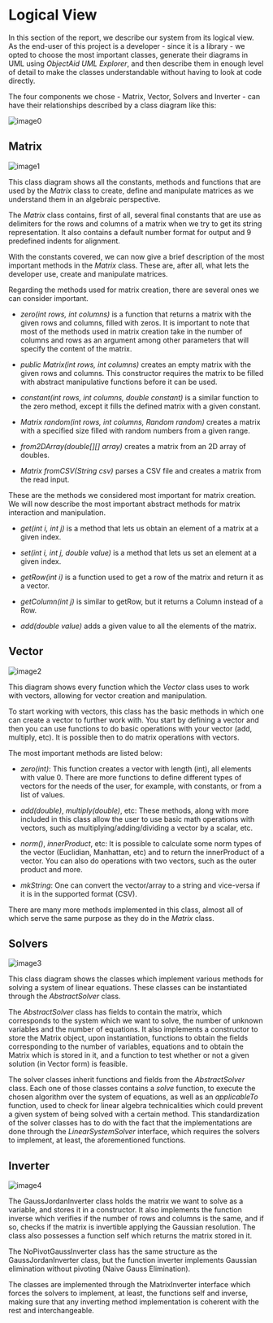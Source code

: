 # Logical View

In this section of the report, we describe our system from its logical view. As the end-user of this project is a developer - since it is a library - we opted to choose the most important classes, generate their diagrams in UML using *ObjectAid UML Explorer*, and then describe them in enough level of detail to make the classes understandable without having to look at code directly.

The four components we chose - Matrix, Vector, Solvers and Inverter - can have their relationships described by a class diagram like this:

![image0](uml/class_diagrams/LogicalViewIntro.png)

## Matrix

![image1](uml/class_diagrams/matrix.png)

This class diagram shows all the constants, methods and functions that are used by the *Matrix* class to create, define and manipulate matrices as we understand them in an algebraic perspective.

The *Matrix* class contains, first of all, several final constants that are use as delimiters for the rows and columns of a matrix when we try to get its string representation. It also contains a default number format for output and 9 predefined indents for alignment.

With the constants covered, we can now give a brief description of the most important methods in the *Matrix* class. These are, after all, what lets the developer use, create and manipulate matrices.

Regarding the methods used for matrix creation, there are several ones we can consider important.

* *zero(int rows, int columns)* is a function that returns a matrix with the given rows and columns, filled with zeros. It is important to note that most of the methods used in matrix creation take in the number of columns and rows as an argument among other parameters that will specify the content of the matrix.

* *public Matrix(int rows, int columns)* creates an empty matrix with the given rows and columns. This constructor requires the matrix to be filled with abstract manipulative functions before it can be used.

* *constant(int rows, int columns, double constant)* is a similar function to the zero method, except it fills the defined matrix with a given constant.

* *Matrix random(int rows, int columns, Random random)* creates a matrix with a specified size filled with random numbers from a given range.

* *from2DArray(double[][] array)* creates a matrix from an 2D array of doubles.

* *Matrix fromCSV(String csv)* parses a CSV file and creates a matrix from the read input.

These are the methods we considered most important for matrix creation. We will now describe the most important abstract methods for matrix interaction and manipulation.

* *get(int i, int j)* is a method that lets us obtain an element of a matrix at a given index.

* *set(int i, int j, double value)* is a method that lets us set an element at a given index.

* *getRow(int i)* is a function used to get a row of the matrix and return it as a vector.

* *getColumn(int j)* is similar to getRow, but it returns a Column instead of a Row.

* *add(double value)* adds a given value to all the elements of the matrix.

## Vector

![image2](uml/class_diagrams/vector.png)

This diagram shows every function which the *Vector* class uses to work with vectors, allowing for vector creation and manipulation.

To start working with vectors, this class has the basic methods in which one can create a vector to further work with. You start by defining a vector and then you can use functions to do basic operations with your vector (add, multiply, etc). It is possible then to do matrix operations with vectors.

The most important methods are listed below:

* *zero(int)*: This function creates a vector with length (int), all elements with value 0. There are more functions to define different types of vectors for the needs of the user, for example, with constants, or from a list of values.

* *add(double)*, *multiply(double)*, etc:  These methods, along with more included in this class allow the user to use basic math
operations with vectors, such as multiplying/adding/dividing a vector by a scalar, etc.

* *norm()*, *innerProduct*, etc: It is possible to calculate some norm types of the vector (Euclidian, Manhattan, etc) and to return the innerProduct of a vector. You can also do operations with two vectors, such as the outer product and more.

* *mkString*: One can convert the vector/array to a string and vice-versa if it is in the supported format (CSV).

There are many more methods implemented in this class, almost all of which serve the same purpose as they do in the *Matrix* class.

## Solvers

![image3](uml/class_diagrams/solvers.png)

This class diagram shows the classes which implement various methods for solving a system of linear equations. These classes can be instantiated through the *AbstractSolver* class. 

The *AbstractSolver* class has fields to contain the matrix, which corresponds to the system which we want to solve, the number of unknown variables and the number of equations. It also implements a constructor to store the Matrix object, upon instantiation, functions to obtain the fields corresponding to the number of variables, equations and to obtain the Matrix which is stored in it, and a function to test whether or not a given solution (in Vector form) is feasible. 

The solver classes inherit functions and fields from the *AbstractSolver* class. Each one of those classes contains a *solve* function, to execute the chosen algorithm over the system of equations, as well as an *applicableTo* function, used to check for linear algebra technicalities which could prevent a given system of being solved with a certain method. This standardization of the solver classes has to do with the fact that the implementations are done through the *LinearSystemSolver* interface, which requires the solvers to implement, at least, the aforementioned functions.

## Inverter

![image4](uml/class_diagrams/inversion.png)

The GaussJordanInverter class holds the matrix we want to solve as a variable, and stores it in a constructor. It also implements the function inverse which verifies if the number of rows and columns is the same, and if so, checks if the matrix is invertible applying the Gaussian resolution. The class also possesses a function self which returns the matrix stored in it.

The NoPivotGaussInverter class has the same structure as the GaussJordanInverter class, but the function inverter implements Gaussian elimination without pivoting (Naive Gauss Elimination).

The classes are implemented through the MatrixInverter interface which forces the solvers to implement, at least, the functions self and inverse, making sure that any inverting method implementation is coherent with the rest and interchangeable.